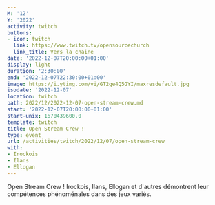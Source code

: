 ```yaml
---
M: '12'
Y: '2022'
activity: twitch
buttons:
- icon: twitch
  link: https://www.twitch.tv/opensourcechurch
  link_title: Vers la chaine
date: '2022-12-07T20:00:00+01:00'
display: light
duration: '2:30:00'
end: '2022-12-07T22:30:00+01:00'
image: https://i.ytimg.com/vi/GT2ge4Q5GYI/maxresdefault.jpg
isodate: '2022-12-07'
location: twitch
path: 2022/12/2022-12-07-open-stream-crew.md
start: '2022-12-07T20:00:00+01:00'
start-unix: 1670439600.0
template: twitch
title: Open Stream Crew !
type: event
url: /activities/twitch/2022/12/07/open-stream-crew
with:
- Irockois
- Ilans
- Ellogan
---
```

Open Stream Crew ! Irockois, Ilans, Ellogan et d'autres démontrent leur compétences phénoménales dans des jeux variés.